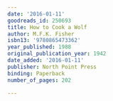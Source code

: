 ```yaml
---
date: '2016-01-11'
goodreads_id: 250693
title: How to Cook a Wolf
author: M.F.K. Fisher
isbn13: '9780865473362'
year_published: 1988
original_publication_year: 1942
date_added: '2016-01-11'
publisher: North Point Press
binding: Paperback
number_of_pages: 202

---
```


